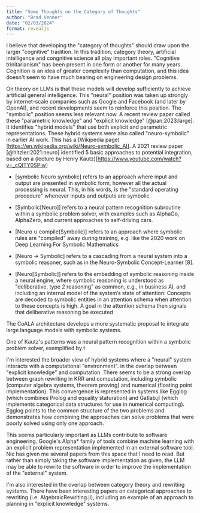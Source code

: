 ```yaml
---
title: "Some Thoughts on the Category of Thoughts"
author: "Brad Venner"
date: "02/03/2024"
format: revealjs
---
```


I believe that developing the "category of thoughts" should draw upon the larger "cognitive" tradition. In this tradition, category theory, artificial intelligence and congnitive science all play important roles. "Cognitive trinitarianism" has been present in one form or another for many years. Cognition is an idea of greater complexity than computation, and this idea doesn't seem to have much bearing on engineering design problems.

On theory on LLMs is that these models will develop sufficiently to achieve artificial general intelligence. This "neural" position was taken up strongly by internet-scale companies such as Google and Facebook (and later by OpenAI), and recent developments seem to reinforce this position. The "symbolic" position seems less relevant now. A recent review paper called these "parametric knowledge" and "explicit knowledge" [@pan:2023:large]. It identifies "hybrid models" that use both explicit and parametric representations. These hybrid systems were also called "neuro-symbolic" in earlier AI work. This has a (Wikipedia page)[https://en.wikipedia.org/wiki/Neuro-symbolic_AI]. A 2021 review paper [@hitzler:2021:neuro] identified 5 basic approaches to potential integration, based on a (lecture by Henry Kautz)[https://www.youtube.com/watch?v=_cQITY0SPiw]

- [symbolic Neuro symbolic] refers to an approach where input and output are presented in symbolic form, however all the actual processing is neural. This, in his words, is the "standard operating procedure" whenever inputs and outputs are symbolic.

- [Symbolic[Neuro]] refers to a neural pattern recognition subroutine within a symbolic problem solver, with examples such as AlphaGo, AlphaZero, and current approaches to self-driving cars.

- [Neuro ∪ compile(Symbolic)] refers to an approach where symbolic rules are "compiled" away during training, e.g. like the 2020 work on Deep Learning For Symbolic Mathematics

- [Neuro → Symbolic] refers to a cascading from a neural system into a symbolic reasoner, such as in the Neuro-Symbolic Concept-Learner [8].

- [Neuro[Symbolic]] refers to the embedding of symbolic reasoning inside a neural engine, where symbolic reasoning is understood as "deliberative, type 2 reasoning" as common, e.g., in business AI, and including an internal model of the system’s state of attention: Concepts are decoded to symbolic entities in an attention schema when attention to these concepts is high. A goal in the attention schema then signals that deliberative
reasoning be executed

The CoALA architecture develops a more systematic proposal to integrate large language models with symbolic systems.


One of Kautz's patterns was a neural pattern recognition within a symbolic problem solver, exemplified by t  

I'm interested the broader view of hybrid systems where a "neural" system interacts with a computational "environment". in the overlap between "explicit knowledge" and computation. There seems to be a strong overlap between graph rewriting in KRR and computation, including symbolic (computer algebra systems, theorem proving) and numerical (floating point implementation). This convergence is represented in systems like Egglog (which combines Prolog and equality staturation) and Gatlab.jl (which implements categorical data structures for use in numerical computing). Egglog points to the common structure of the two problems and demonstrates how combining the approaches can solve problems that were poorly solved using only one approach.

This seems particularly important as LLMs contribute to software engineering. Google's Alpha* family of tools combine machine learning with an explicit problem representation implemented in an external software tool. Nic has given me several papers from this space that I need to read. But rather than simply taking the software implementation as given, the LLM may be able to rewrite the software in order to improve the implementation of the "external" system.

I'm also interested in the overlap between category theory and rewriting systems. There have been interesting papers on categorical approaches to rewriting (i.e. AlgebraicRewriting.jl), including an example of an approach to planning in "explicit knowledge" systems.  
